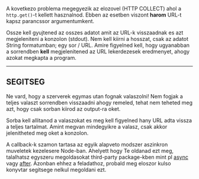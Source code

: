 A kovetkezo problema megegyezik az elozovel (HTTP COLLECT) ahol a `http.get()`-t kellett hasznalnod. Ebben az esetben viszont **harom** URL-t kapsz parancssor argumentumkent.

Ossze kell gyujtened az osszes adatot amit az URL-k visszaadnak es azt megjeleniteni a konzolon (stdout). Nem kell kiirni a hosszat, csak az adatot String formatumban; egy sor / URL. Amire figyelned kell, hogy ugyanabban a sorrendben **kell** megjelenitened az URL lekerdezesek eredmenyet, ahogy azokat megkapta a program.

----------------------------------------------------------------------
## SEGITSEG

Ne vard, hogy a szerverek egymas utan fognak valaszolni! Nem fogjak a teljes valaszt sorrendben visszaadni ahogy remeled, tehat nem teheted meg azt, hogy csak sorban kiirod az output-ra oket.

Sorba kell allitanod a valaszokat es meg kell figyelned hany URL adta vissza a teljes tartalmat. Amint megvan mindegyikre a valasz, csak akkor jelenitheted meg oket a konzolon.

A callback-k szamon tartasa az egyik alapveto modszer aszinkron muveletek kezelesere Node-ban. Ahelyett hogy Te oldanad ezt meg, talalhatsz egyszeru megoldasokat third-party package-kben mint pl [async](https://npmjs.com/async) vagy [after](https://npmjs.com/after). Azonban ehhez a feladathoz, probald meg eloszor kulso konyvtar segitsege nelkul megoldani ezt.

